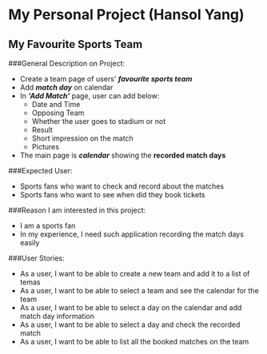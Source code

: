 # My Personal Project (Hansol Yang)

## My Favourite Sports Team

###General Description on Project:

- Create a team page of users' ***favourite sports team***
- Add ***match day*** on calendar
- In ***'Add Match'*** page, user can add below:
   - Date and Time
   - Opposing Team
   - Whether the user goes to stadium or not
   - Result
   - Short impression on the match
   - Pictures
- The main page is ***calendar*** showing the **recorded match days**

###Expected User:

- Sports fans who want to check and record about the matches
- Sports fans who want to see when did they book tickets

###Reason I am interested in this project:

- I am a sports fan
- In my experience, I need such application recording the match days easily

###User Stories:

- As a user, I want to be able to create a new team and add it to a list of temas
- As a user, I want to be able to select a team and see the calendar for the team
- As a user, I want to be able to select a day on the calendar and add match day information
- As a user, I want to be able to select a day and check the recorded match
- As a user, I want to be able to list all the booked matches on the team